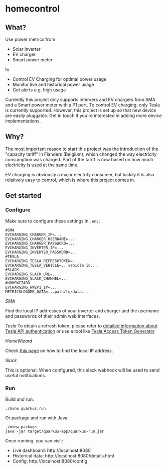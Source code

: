 # homecontrol

## What?

Use power metrics from
 - Solar inverter
 - EV charger
 - Smart power meter

to
- Control EV Charging for optimal power usage
- Monitor live and historical power usage
- Get alerts e.g. high usage

Currently this project only supports intervers and EV chargers from SMA and a Smart 
power meter with a P1 port. To control EV charging, only Tesla is currently supported.
However, this project is set up so that new device are easily pluggable. Get in touch if
you're interested in adding more device implementations.

## Why?

The most important reason to start this project was the introduction of 
the "capacity tariff" in Flanders (Belgium), which changed the way electricity 
consumption was charged. Part of the tariff is now based on how much
electricity is used at the same time. 

EV charging is obviously a major electrity consumer, but luckily it is also
relatively easy to control, which is where this project comes in.

## Get started

### Configure

Make sure to configure these settings in `.env`:
```
#SMA
EVCHARGING_CHARGER_IP=...
EVCHARGING_CHARGER_USERNAME=...
EVCHARGING_CHARGER_PASSWORD=...
EVCHARGING_INVERTER_IP=...
EVCHARGING_INVERTER_PASSWORD=...
#TESLA
EVCHARGING_TESLA_REFRESHTOKEN=...
EVCHARGING_TESLA_VEHICLE=...vehicle id...
#SLACK
EVCHARGING_SLACK_URL=...
EVCHARGING_SLACK_CHANNEL=...
#HOMEWIZARD
EVCHARGING_HWEP1_IP=....
METRICSLOGGER_DATA=...path/to/data...
```

*SMA*

Find the local IP addresses of your inverter and charger and the username and passwords of their admin web interfaces.

*Tesla*
To obtain a refresh token, please refer to [detailed information about Tesla API authentication](https://tesla-api.timdorr.com/api-basics/authentication) or use a tool like [Tesla Access Token Generator](https://chrome.google.com/webstore/detail/tesla-access-token-genera/kokkedfblmfbngojkeaepekpidghjgag)

*HomeWizard*

Check [this page](https://homewizard-energy-api.readthedocs.io/discovery.html) on how to find the local IP address.

*Slack*

This is optional. When configured, this slack webhook will be used to send useful notifications.

### Run

Build and run:

```shell
./mvnw quarkus:run
```

Or package and run with Java:

```shell
./mvnw package
java -jar target/quarkus-app/quarkus-run.jar
```

Once running, you can visit:

- Live dashboard: http://localhost:8080
- Historical data: http://localhost:8080/details.html
- Config: http://localhost:8080/config
